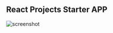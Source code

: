 ## React Projects Starter APP
![screenshot](https://user-images.githubusercontent.com/40139304/139525491-e96901f6-f8d5-4248-ad62-db125fddadaf.png)
